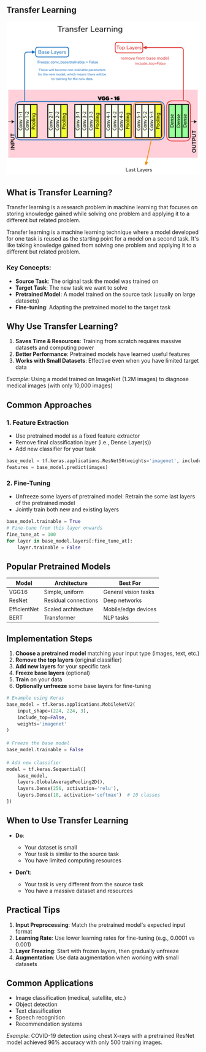 ## Transfer Learning

![](../../assets/36-transfer-learning.png)

## What is Transfer Learning?
Transfer learning is a research problem in machine learning that focuses on storing knowledge gained while solving one problem and applying it to a different but related problem.

Transfer learning is a machine learning technique where a model developed for one task is reused as the starting point for a model on a second task. It's like taking knowledge gained from solving one problem and applying it to a different but related problem.

### Key Concepts:
- **Source Task**: The original task the model was trained on
- **Target Task**: The new task we want to solve
- **Pretrained Model**: A model trained on the source task (usually on large datasets)
- **Fine-tuning**: Adapting the pretrained model to the target task

## Why Use Transfer Learning?

1. **Saves Time & Resources**: Training from scratch requires massive datasets and computing power
2. **Better Performance**: Pretrained models have learned useful features
3. **Works with Small Datasets**: Effective even when you have limited target data

*Example*: Using a model trained on ImageNet (1.2M images) to diagnose medical images (with only 10,000 images)

## Common Approaches

### 1. Feature Extraction
- Use pretrained model as a fixed feature extractor
- Remove final classification layer (i.e., Dense Layer(s))
- Add new classifier for your task

```python
base_model = tf.keras.applications.ResNet50(weights='imagenet', include_top=False)
features = base_model.predict(images)
```

### 2. Fine-Tuning
- Unfreeze some layers of pretrained model: Retrain the some last layers of the pretrained model
- Jointly train both new and existing layers

```python
base_model.trainable = True
# Fine-tune from this layer onwards
fine_tune_at = 100
for layer in base_model.layers[:fine_tune_at]:
    layer.trainable = False
```

## Popular Pretrained Models

| Model | Architecture | Best For |
|-------|-------------|----------|
| VGG16 | Simple, uniform | General vision tasks |
| ResNet | Residual connections | Deep networks |
| EfficientNet | Scaled architecture | Mobile/edge devices |
| BERT | Transformer | NLP tasks |

## Implementation Steps

1. **Choose a pretrained model** matching your input type (images, text, etc.)
2. **Remove the top layers** (original classifier)
3. **Add new layers** for your specific task
4. **Freeze base layers** (optional)
5. **Train** on your data
6. **Optionally unfreeze** some base layers for fine-tuning

```python
# Example using Keras
base_model = tf.keras.applications.MobileNetV2(
    input_shape=(224, 224, 3),
    include_top=False,
    weights='imagenet'
)

# Freeze the base model
base_model.trainable = False

# Add new classifier
model = tf.keras.Sequential([
    base_model,
    layers.GlobalAveragePooling2D(),
    layers.Dense(256, activation='relu'),
    layers.Dense(10, activation='softmax')  # 10 classes
])
```

## When to Use Transfer Learning

- **Do**:
    - Your dataset is small  
    - Your task is similar to the source task  
    - You have limited computing resources  

- **Don't**:
    - Your task is very different from the source task  
    - You have a massive dataset and resources  

## Practical Tips

1. **Input Preprocessing**: Match the pretrained model's expected input format
2. **Learning Rate**: Use lower learning rates for fine-tuning (e.g., 0.0001 vs 0.001)
3. **Layer Freezing**: Start with frozen layers, then gradually unfreeze
4. **Augmentation**: Use data augmentation when working with small datasets

## Common Applications

- Image classification (medical, satellite, etc.)
- Object detection
- Text classification
- Speech recognition
- Recommendation systems

*Example*: COVID-19 detection using chest X-rays with a pretrained ResNet model achieved 96% accuracy with only 500 training images.
